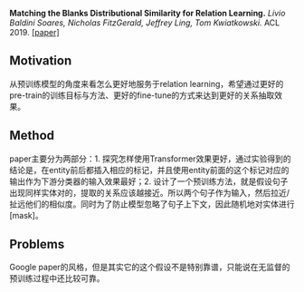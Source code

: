 **Matching the Blanks Distributional Similarity for Relation Learning.**
_Livio Baldini Soares, Nicholas FitzGerald, Jeffrey Ling, Tom Kwiatkowski._
ACL 2019.
[[paper]](https://arxiv.org/abs/1906.03158)

## Motivation

从预训练模型的角度来看怎么更好地服务于relation learning，希望通过更好的pre-train的训练目标与方法、更好的fine-tune的方式来达到更好的关系抽取效果。

## Method

paper主要分为两部分：1. 探究怎样使用Transformer效果更好，通过实验得到的结论是，在entity前后都插入相应的标记，并且使用entity前面的这个标记对应的输出作为下游分类器的输入效果最好；2. 设计了一个预训练方法，就是假设句子出现同样实体对的，提取的关系应该越接近。所以两个句子作为输入，然后拉近/扯远他们的相似度。同时为了防止模型忽略了句子上下文，因此随机地对实体进行[mask]。

## Problems

Google paper的风格，但是其实它的这个假设不是特别靠谱，只能说在无监督的预训练过程中还比较可靠。